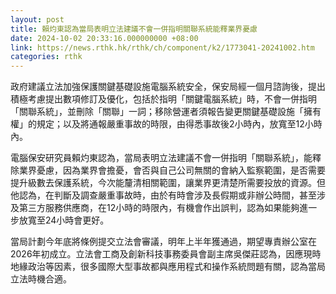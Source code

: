 ```yaml
---
layout: post
title: 賴灼東認為當局表明立法建議不會一併指明關聯系統能釋業界憂慮
date: 2024-10-02 20:33:16.000000000 +08:00
link: https://news.rthk.hk/rthk/ch/component/k2/1773041-20241002.htm
categories: rthk
---
```


政府建議立法加強保護關鍵基礎設施電腦系統安全，保安局經一個月諮詢後，提出積極考慮提出數項修訂及優化，包括於指明「關鍵電腦系統」時，不會一併指明「關聯系統」，並刪除「關聯」一詞；移除營運者須報告變更關鍵基礎設施「擁有權」的規定；以及將通報嚴重事故的時限，由得悉事故後2小時內，放寬至12小時內。

電腦保安研究員賴灼東認為，當局表明立法建議不會一併指明「關聯系統」，能釋除業界憂慮，因為業界會擔憂，會否與自己公司無關的會納入監察範圍，是否需要提升級數去保護系統，今次能釐清相關範圍，讓業界更清楚所需要投放的資源。但他認為，在判斷及調查嚴重事故時，由於有時會涉及長假期或非辦公時間，甚至涉及第三方服務供應商，在12小時的時限內，有機會作出誤判，認為如果能夠進一步放寬至24小時會更好。

當局計劃今年底將條例提交立法會審議，明年上半年獲通過，期望專責辦公室在2026年初成立。立法會工商及創新科技事務委員會副主席吳傑莊認為，因應現時地緣政治等因素，很多國際大型事故都與應用程式和操作系統問題有關，認為當局立法時機合適。
